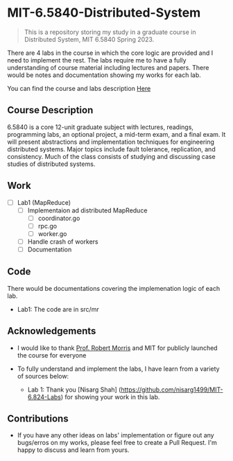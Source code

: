 # MIT-6.5840-Distributed-System

>This is a repository storing my study in a graduate course in Distributed System, MIT 6.5840 Spring 2023. 

There are 4 labs in the course in which the core logic are provided and I need to implement the rest. The labs require me to have a fully understanding of course material including lectures and papers. There would be notes and documentation showing my works for each lab. 

You can find the course and labs description [Here](https://pdos.csail.mit.edu/6.824/index.html)

## Course Description

6.5840 is a core 12-unit graduate subject with lectures, readings, programming labs, an optional project, a mid-term exam, and a final exam. It will present abstractions and implementation techniques for engineering distributed systems. Major topics include fault tolerance, replication, and consistency. Much of the class consists of studying and discussing case studies of distributed systems.

## Work

- [ ] Lab1 (MapReduce)
  - [ ] Implementaion ad distributed MapReduce
    - [ ] coordinator.go
    - [ ] rpc.go
    - [ ] worker.go   
  - [ ] Handle crash of workers
  - [ ] Documentation

## Code

There would be documentations covering the implemenation logic of each lab.
- Lab1: The code are in src/mr

## Acknowledgements

- I would like to thank [Prof. Robert Morris](http://nil.lcs.mit.edu/rtm/) and MIT for publicly launched the course for everyone

- To fully understand and implement the labs, I have learn from a variety of sources below:
  - Lab 1: Thank you [Nisarg Shah] (https://github.com/nisarg1499/MIT-6.824-Labs) for showing your work in this lab.

## Contributions
- If you have any other ideas on labs' implementation or figure out any bugs/erros on my works, please feel free to create a Pull Request. I'm happy to discuss and learn from yours.
